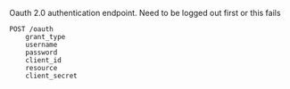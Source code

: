 Oauth 2.0 authentication endpoint. Need to be logged out first or this fails

    POST /oauth
        grant_type
        username
        password
        client_id
        resource
        client_secret
